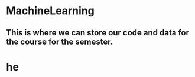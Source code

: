 # MachineLearning

## This is where we can store our code and data for the course for the semester.
# he

